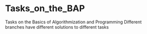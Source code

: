 # Tasks_on_the_BAP
Tasks on the Basics of Algorithmization and Programming
Different branches have different solutions to different tasks
